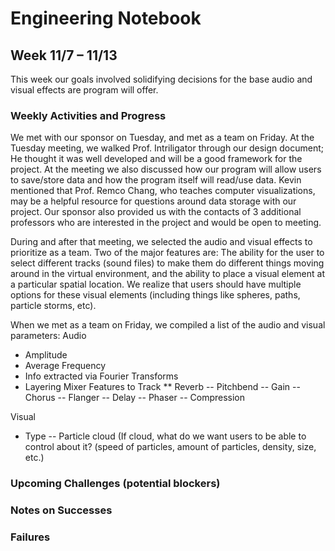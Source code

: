 # Engineering Notebook 
## Week 11/7 – 11/13
This week our goals involved solidifying decisions for the base audio and visual effects are program will offer.

### Weekly Activities and Progress
We met with our sponsor on Tuesday, and met as a team on Friday. 
At the Tuesday meeting, we walked Prof. Intriligator through our design document; He thought it was well developed and will be a good framework for the project. At the meeting we also discussed how our program will allow users to save/store data and how the program itself will read/use data. Kevin mentioned that Prof. Remco Chang, who teaches computer visualizations, may be a helpful resource for questions around data storage with our project. Our sponsor also provided us with the contacts of 3 additional professors who are interested in the project and would be open to meeting. 

During and after that meeting, we selected the audio and visual effects to prioritize as a team. Two of the major features are: The ability for the user to select different tracks (sound files) to make them do different things moving around in the virtual environment, and the ability to place a visual element at a particular spatial location. We realize that users should have multiple options for these visual elements (including things like spheres, paths, particle storms, etc).

When we met as a team on Friday, we compiled a list of the audio and visual parameters:
Audio
- Amplitude
- Average Frequency
- Info extracted via Fourier Transforms
- Layering Mixer Features to Track 
**   Reverb
-- Pitchbend
-- Gain
-- Chorus
-- Flanger
-- Delay
-- Phaser
-- Compression

Visual
- Type
-- Particle cloud (If cloud, what do we want users to be able to control about it? (speed of particles, amount of particles, density, size, etc.)
### Upcoming Challenges (potential blockers)

### Notes on Successes

### Failures
